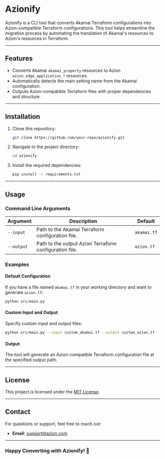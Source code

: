 # Azionify

Azionify is a CLI tool that converts Akamai Terraform configurations into Azion-compatible Terraform configurations. This tool helps streamline the migration process by automating the translation of Akamai's resources to Azion's resources in Terraform.

---

## Features

- Converts Akamai `akamai_property` resources to Azion `azion_edge_application_*` resources.
- Automatically detects the main setting name from the Akamai configuration.
- Outputs Azion-compatible Terraform files with proper dependencies and structure.

---

## Installation

1. Clone this repository:
   ```bash
   git clone https://github.com/your-repo/azionify.git
   ```

2. Navigate to the project directory:
   ```bash
   cd azionify
   ```

3. Install the required dependencies:
   ```bash
   pip install -r requirements.txt
   ```

---

## Usage

### Command Line Arguments

| Argument    | Description                                                   | Default       |
|-------------|---------------------------------------------------------------|---------------|
| `--input`   | Path to the Akamai Terraform configuration file.              | `akamai.tf`   |
| `--output`  | Path to the output Azion Terraform configuration file.        | `azion.tf`    |

### Examples

#### Default Configuration
If you have a file named `akamai.tf` in your working directory and want to generate `azion.tf`:
```bash
python src/main.py
```

#### Custom Input and Output
Specify custom input and output files:
```bash
python src/main.py --input custom_akamai.tf --output custom_azion.tf
```

#### Output
The tool will generate an Azion-compatible Terraform configuration file at the specified output path.

---

## License

This project is licensed under the [MIT License](LICENSE).

---

## Contact

For questions or support, feel free to reach out:
- **Email:** support@azion.com

---

### Happy Converting with Azionify! 🎉
